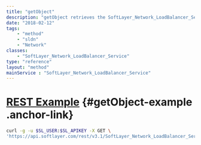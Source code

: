```yaml
---
title: "getObject"
description: "getObject retrieves the SoftLayer_Network_LoadBalancer_Service object whose ID number corresponds to the ID number of the init parameter passed to the SoftLayer_Network_LoadBalancer_Service service. You can only retrieve services on load balancers assigned to your account, and it is recommended that you simply retrieve the entire load balancer, as an individual service has no explicit purpose without its 'siblings'. "
date: "2018-02-12"
tags:
    - "method"
    - "sldn"
    - "Network"
classes:
    - "SoftLayer_Network_LoadBalancer_Service"
type: "reference"
layout: "method"
mainService : "SoftLayer_Network_LoadBalancer_Service"
---
```


# [REST Example](#getObject-example) <a href="/article/rest/"><i class="fas fa-question"></i></a> {#getObject-example .anchor-link} 
```bash
curl -g -u $SL_USER:$SL_APIKEY -X GET \
'https://api.softlayer.com/rest/v3.1/SoftLayer_Network_LoadBalancer_Service/{SoftLayer_Network_LoadBalancer_ServiceID}/getObject'
```
